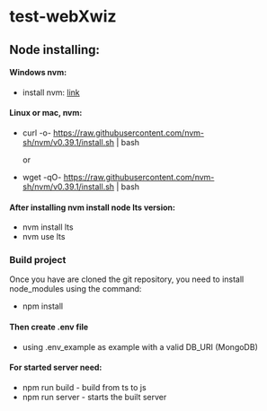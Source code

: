 # test-webXwiz

## Node installing:

#### Windows nvm:
- install nvm: [link](https://github.com/coreybutler/nvm-windows/releases)

#### Linux or mac, nvm:
- curl -o- https://raw.githubusercontent.com/nvm-sh/nvm/v0.39.1/install.sh | bash

	or
- wget -qO- https://raw.githubusercontent.com/nvm-sh/nvm/v0.39.1/install.sh | bash

#### After installing nvm install node lts version:
- nvm install lts
- nvm use lts

### Build project
Once you have are cloned the git repository, you need to install node_modules using the command: 
- npm install

#### Then create .env file
- using .env_example as example with a valid DB_URI (MongoDB)

#### For started server need:
- npm run build - build from ts to js
- npm run server - starts the built server
